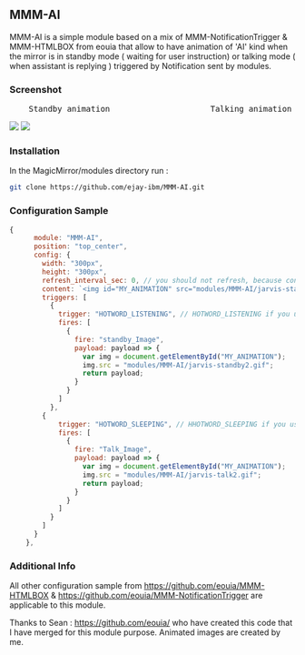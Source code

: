 ## MMM-AI
MMM-AI is a simple module based on a mix of MMM-NotificationTrigger & MMM-HTMLBOX from eouia that allow to have animation of 'AI' kind when the mirror is in standby mode  ( waiting for user instruction) or talking mode ( when assistant is replying ) triggered by Notification sent by modules. 

### Screenshot
<pre>
    Standby animation                     Talking animation
</pre>
![](https://github.com/ejay-ibm/MMM-AI/blob/master/jarvis-standby2.gif) ![](https://github.com/ejay-ibm/MMM-AI/blob/master/jarvis-talk2.gif)





### Installation

In the MagicMirror/modules directory run : 
```sh
git clone https://github.com/ejay-ibm/MMM-AI.git
```

### Configuration Sample
```javascript
{
      module: "MMM-AI",
      position: "top_center",
      config: {
        width: "300px",
        height: "300px",
        refresh_interval_sec: 0, // you should not refresh, because content will be back to default value.
        content: `<img id="MY_ANIMATION" src="modules/MMM-AI/jarvis-standby2.gif"/>`,
        triggers: [
          {
            trigger: "HOTWORD_LISTENING", // HOTWORD_LISTENING if you use MMM-HOTWORD  or HOTWORD_RESUME if you use MMM-AssistantMk2
            fires: [
              {
                fire: "standby_Image",
                payload: payload => {
                  var img = document.getElementById("MY_ANIMATION");
                  img.src = "modules/MMM-AI/jarvis-standby2.gif";
                  return payload;
                }
              }
            ]
          },
		{
            trigger: "HOTWORD_SLEEPING", // HHOTWORD_SLEEPING if you use MMM-HOTWORD  or HOTWORD_PAUSE if you use MMM-AssistantMk2
            fires: [
              {
                fire: "Talk_Image",
                payload: payload => {
                  var img = document.getElementById("MY_ANIMATION");
                  img.src = "modules/MMM-AI/jarvis-talk2.gif";
                  return payload;
                }
              }
            ]
          }
        ]
      }
    },

```



### Additional Info 
All other configuration sample from https://github.com/eouia/MMM-HTMLBOX & https://github.com/eouia/MMM-NotificationTrigger are applicable to this module.

Thanks to Sean : https://github.com/eouia/  who have created this code that I have merged for this module purpose.
Animated images are created by me. 

